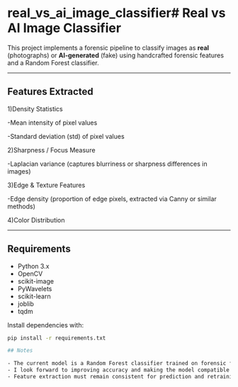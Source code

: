 # real_vs_ai_image_classifier# Real vs AI Image Classifier

This project implements a forensic pipeline to classify images as **real** (photographs) or **AI-generated** (fake) using handcrafted forensic features and a Random Forest classifier.

---

## Features Extracted

1)Density Statistics

-Mean intensity of pixel values

-Standard deviation (std) of pixel values

2)Sharpness / Focus Measure

-Laplacian variance (captures blurriness or sharpness differences in images)

3)Edge & Texture Features

-Edge density (proportion of edge pixels, extracted via Canny or similar methods)

4)Color Distribution 

---

## Requirements

- Python 3.x  
- OpenCV  
- scikit-image  
- PyWavelets  
- scikit-learn  
- joblib  
- tqdm  

Install dependencies with:

```bash
pip install -r requirements.txt

## Notes

- The current model is a Random Forest classifier trained on forensic features.  
- I look forward to improving accuracy and making the model compatible with more diverse AI-generated image datasets.  
- Feature extraction must remain consistent for prediction and retraining.
